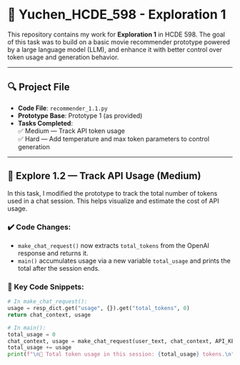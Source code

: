 # 📘 Yuchen_HCDE_598 - Exploration 1

This repository contains my work for **Exploration 1** in HCDE 598. The goal of this task was to build on a basic movie recommender prototype powered by a large language model (LLM), and enhance it with better control over token usage and generation behavior.

---

## 🔍 Project File

- **Code File**: `recommender_1.1.py`
- **Prototype Base**: Prototype 1 (as provided)
- **Tasks Completed**:  
  ✅ Medium — Track API token usage  
  ✅ Hard — Add temperature and max token parameters to control generation

---

## 🧠 Explore 1.2 — Track API Usage (Medium)

In this task, I modified the prototype to track the total number of tokens used in a chat session. This helps visualize and estimate the cost of API usage.

### ✔️ Code Changes:
- `make_chat_request()` now extracts `total_tokens` from the OpenAI response and returns it.
- `main()` accumulates usage via a new variable `total_usage` and prints the total after the session ends.

### 🧩 Key Code Snippets:
```python
# In make_chat_request():
usage = resp_dict.get("usage", {}).get("total_tokens", 0)
return chat_context, usage

# In main():
total_usage = 0
chat_context, usage = make_chat_request(user_text, chat_context, API_KEY)
total_usage += usage
print(f"\n🔢 Total token usage in this session: {total_usage} tokens.\n")
